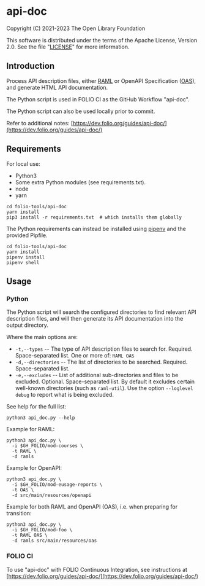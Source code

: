 # api-doc

Copyright (C) 2021-2023 The Open Library Foundation

This software is distributed under the terms of the Apache License,
Version 2.0. See the file "[LICENSE](LICENSE)" for more information.

## Introduction

Process API description files, either [RAML](https://en.wikipedia.org/wiki/RAML_(software)) or OpenAPI Specification ([OAS](https://en.wikipedia.org/wiki/OpenAPI_Specification)), and generate HTML API documentation.

The Python script is used in FOLIO CI as the GitHub Workflow "api-doc".

The Python script can also be used locally prior to commit.

Refer to additional notes: [https://dev.folio.org/guides/api-doc/](https://dev.folio.org/guides/api-doc/)

## Requirements

For local use:

* Python3
* Some extra Python modules (see requirements.txt).
* node
* yarn

```shell
cd folio-tools/api-doc
yarn install
pip3 install -r requirements.txt  # which installs them globally
```

The Python requirements can instead be installed using [pipenv](https://pipenv.pypa.io/en/latest/basics/) and the provided Pipfile.

```shell
cd folio-tools/api-doc
yarn install
pipenv install
pipenv shell
```

## Usage

### Python

The Python script will search the configured directories to find relevant API description files, and will then generate its API documentation into the output directory.

Where the main options are:

* `-t,--types` -- The type of API description files to search for.
  Required. Space-separated list.
  One or more of: `RAML OAS`
* `-d,--directories` -- The list of directories to be searched.
  Required. Space-separated list.
* `-e,--excludes` -- List of additional sub-directories and files to be excluded.
  Optional. Space-separated list.
  By default it excludes certain well-known directories (such as `raml-util`).
  Use the option `--loglevel debug` to report what is being excluded.

See help for the full list:

```shell
python3 api_doc.py --help
```

Example for RAML:

```shell
python3 api_doc.py \
  -i $GH_FOLIO/mod-courses \
  -t RAML \
  -d ramls
```

Example for OpenAPI:

```shell
python3 api_doc.py \
  -i $GH_FOLIO/mod-eusage-reports \
  -t OAS \
  -d src/main/resources/openapi
```

Example for both RAML and OpenAPI (OAS), i.e. when preparing for transition:

```shell
python3 api_doc.py \
  -i $GH_FOLIO/mod-foo \
  -t RAML OAS \
  -d ramls src/main/resources/oas
```

### FOLIO CI

To use "api-doc" with FOLIO Continuous Integration,
see instructions at [https://dev.folio.org/guides/api-doc/](https://dev.folio.org/guides/api-doc/)

